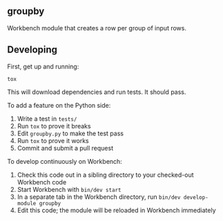 groupby
-------

Workbench module that creates a row per group of input rows.

Developing
----------

First, get up and running:

`tox`

This will download dependencies and run tests. It should pass.

To add a feature on the Python side:

1. Write a test in `tests/`
2. Run `tox` to prove it breaks
3. Edit `groupby.py` to make the test pass
4. Run `tox` to prove it works
5. Commit and submit a pull request

To develop continuously on Workbench:

1. Check this code out in a sibling directory to your checked-out Workbench code
2. Start Workbench with `bin/dev start`
3. In a separate tab in the Workbench directory, run `bin/dev develop-module groupby`
4. Edit this code; the module will be reloaded in Workbench immediately
